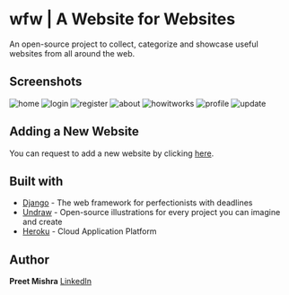 # wfw | A Website for Websites
An open-source project to collect, categorize and showcase useful websites from all around the web.

## Screenshots
![home](https://user-images.githubusercontent.com/43616959/83399154-562d3980-a41e-11ea-9b67-d4d2492adc65.png)
![login](https://user-images.githubusercontent.com/43616959/99496939-2ad1e300-299b-11eb-9e9a-fbe0feec4b71.png)
![register](https://user-images.githubusercontent.com/43616959/99496946-2c9ba680-299b-11eb-9d3e-a7496a0022d0.png)
![about](https://user-images.githubusercontent.com/43616959/99496948-2d343d00-299b-11eb-991f-06fd3963cc0b.png)
![howitworks](https://user-images.githubusercontent.com/43616959/99496950-2dccd380-299b-11eb-9771-ae8694400fd6.png)
![profile](https://user-images.githubusercontent.com/43616959/99496952-2efe0080-299b-11eb-9cd1-5bf8acbd1ce9.png)
![update](https://user-images.githubusercontent.com/43616959/99496957-2f969700-299b-11eb-914a-34ffbfae38b1.png)


## Adding a New Website
You can request to add a new website by clicking [here](https://wfwlive.herokuapp.com/add/).

## Built with
* [Django](https://www.djangoproject.com/) - The web framework for perfectionists with deadlines
* [Undraw](https://undraw.co/) - Open-source illustrations for every project you can imagine and create
* [Heroku](https://www.heroku.com) - Cloud Application Platform

## Author
**Preet Mishra** [LinkedIn](https://www.linkedin.com/in/preetmishra)
